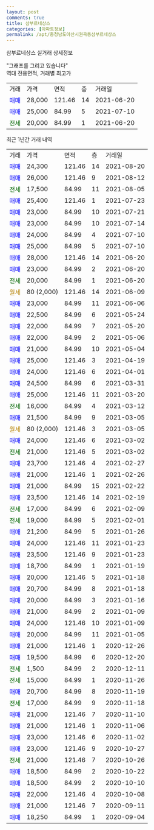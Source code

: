 ```yaml
---
layout: post
comments: true
title: 삼부르네상스
categories: [아파트정보]
permalink: /apt/충청남도아산시권곡동삼부르네상스
---
```


삼부르네상스 실거래 상세정보

<script type="text/javascript">
  google.charts.load('current', {'packages':['line', 'corechart']});
  google.charts.setOnLoadCallback(drawChart);

  function drawChart() {
    var data = new google.visualization.DataTable();
    data.addColumn('date', '거래일');
    data.addColumn('number', "매매");
    data.addColumn('number', "전세");
    data.addColumn('number', "전매");

    data.addRows([[new Date(Date.parse("2021-08-20")), 24300, null, null], [new Date(Date.parse("2021-08-12")), 26000, null, null], [new Date(Date.parse("2021-08-05")), null, 17500, null], [new Date(Date.parse("2021-07-23")), 25400, null, null], [new Date(Date.parse("2021-07-21")), 23000, null, null], [new Date(Date.parse("2021-07-14")), 23000, null, null], [new Date(Date.parse("2021-07-10")), 24000, null, null], [new Date(Date.parse("2021-07-10")), 25000, null, null], [new Date(Date.parse("2021-06-20")), 28000, null, null], [new Date(Date.parse("2021-06-20")), 23000, null, null], [new Date(Date.parse("2021-06-20")), null, 20000, null], [new Date(Date.parse("2021-06-09")), null, null, null], [new Date(Date.parse("2021-06-06")), 23000, null, null], [new Date(Date.parse("2021-05-24")), 22500, null, null], [new Date(Date.parse("2021-05-20")), 22000, null, null], [new Date(Date.parse("2021-05-06")), 22000, null, null], [new Date(Date.parse("2021-05-04")), 21000, null, null], [new Date(Date.parse("2021-04-19")), 25000, null, null], [new Date(Date.parse("2021-04-01")), 24000, null, null], [new Date(Date.parse("2021-03-31")), 24500, null, null], [new Date(Date.parse("2021-03-20")), 25000, null, null], [new Date(Date.parse("2021-03-12")), null, 16000, null], [new Date(Date.parse("2021-03-05")), 21500, null, null], [new Date(Date.parse("2021-03-05")), null, null, null], [new Date(Date.parse("2021-03-02")), 24000, null, null], [new Date(Date.parse("2021-03-02")), null, 21000, null], [new Date(Date.parse("2021-02-27")), 23700, null, null], [new Date(Date.parse("2021-02-26")), 21000, null, null], [new Date(Date.parse("2021-02-22")), 21000, null, null], [new Date(Date.parse("2021-02-19")), 23500, null, null], [new Date(Date.parse("2021-02-09")), null, 17000, null], [new Date(Date.parse("2021-02-01")), null, 19000, null], [new Date(Date.parse("2021-01-26")), 21200, null, null], [new Date(Date.parse("2021-01-23")), 24000, null, null], [new Date(Date.parse("2021-01-23")), 23500, null, null], [new Date(Date.parse("2021-01-19")), 18700, null, null], [new Date(Date.parse("2021-01-18")), 20000, null, null], [new Date(Date.parse("2021-01-18")), 20700, null, null], [new Date(Date.parse("2021-01-16")), 20000, null, null], [new Date(Date.parse("2021-01-09")), 21000, null, null], [new Date(Date.parse("2021-01-09")), 24000, null, null], [new Date(Date.parse("2021-01-05")), 20000, null, null], [new Date(Date.parse("2020-12-26")), 21000, null, null], [new Date(Date.parse("2020-12-20")), 19500, null, null], [new Date(Date.parse("2020-12-11")), null, 1500, null], [new Date(Date.parse("2020-11-26")), null, 15000, null], [new Date(Date.parse("2020-11-19")), 20700, null, null], [new Date(Date.parse("2020-11-18")), null, 17000, null], [new Date(Date.parse("2020-11-10")), 21000, null, null], [new Date(Date.parse("2020-11-06")), 21000, null, null], [new Date(Date.parse("2020-11-02")), 23000, null, null], [new Date(Date.parse("2020-10-27")), 23000, null, null], [new Date(Date.parse("2020-10-26")), null, 21000, null], [new Date(Date.parse("2020-10-22")), 18500, null, null], [new Date(Date.parse("2020-10-10")), 18500, null, null], [new Date(Date.parse("2020-10-08")), 22000, null, null], [new Date(Date.parse("2020-09-11")), 21000, null, null], [new Date(Date.parse("2020-09-04")), 18250, null, null]]);

    var options = {
      hAxis: {
        format: 'yyyy/MM/dd'
      },    
      lineWidth: 0,
      pointsVisible: true,    
      title: '최근 1년간 유형별 실거래가 분포',
      legend: { position: 'bottom' }
    };

    var formatter = new google.visualization.NumberFormat({pattern:'###,###'} );
    formatter.format(data, 1);
    formatter.format(data, 2);
    
    setTimeout(function() {
        var chart = new google.visualization.LineChart(document.getElementById('columnchart_material'));
        chart.draw(data, (options));
        document.getElementById('loading').style.display = 'none';
    }, 1000);
  }
</script>


<div id="loading" style="z-index:20; display: block; margin-left: 0px">"그래프를 그리고 있습니다"</div>
<div id="columnchart_material" style="width: 95%; margin-left: 0px; display: block"></div>
<!-- contents start -->
역대 전용면적, 거래별 최고가
<table class="sortable">
    <tr>
      <td>거래</td>
      <td>가격</td>
      <td>면적</td>
      <td>층</td>
      <td>거래일</td>
    </tr>
        <tr>
          <td><a style="color: blue">매매</a></td>
          <td>28,000</td>
          <td>121.46</td>
          <td>14</td>
          <td>2021-06-20</td>
        </tr>            <tr>
          <td><a style="color: blue">매매</a></td>
          <td>25,000</td>
          <td>84.99</td>
          <td>5</td>
          <td>2021-07-10</td>
        </tr>        
        <tr>
              <td><a style="color: darkgreen">전세</a></td>
              <td>20,000</td>
              <td>84.99</td>
              <td>1</td>
              <td>2021-06-20</td>
            </tr>        
    
</table>

최근 1년간 거래 내역

<table class="sortable">
    <tr>
      <td>거래</td>
      <td>가격</td>
      <td>면적</td>
      <td>층</td>
      <td>거래일</td>
    </tr>
    <tr>
      <td><a style="color: blue">매매</a></td>
      <td>24,300</td>
      <td>121.46</td>
      <td>14</td>
      <td>2021-08-20</td>
    </tr>          <tr>
      <td><a style="color: blue">매매</a></td>
      <td>26,000</td>
      <td>121.46</td>
      <td>9</td>
      <td>2021-08-12</td>
    </tr>          <tr>
      <td><a style="color: darkgreen">전세</a></td>
      <td>17,500</td>
      <td>84.99</td>
      <td>11</td>
      <td>2021-08-05</td>
    </tr>          <tr>
      <td><a style="color: blue">매매</a></td>
      <td>25,400</td>
      <td>121.46</td>
      <td>1</td>
      <td>2021-07-23</td>
    </tr>          <tr>
      <td><a style="color: blue">매매</a></td>
      <td>23,000</td>
      <td>84.99</td>
      <td>10</td>
      <td>2021-07-21</td>
    </tr>          <tr>
      <td><a style="color: blue">매매</a></td>
      <td>23,000</td>
      <td>84.99</td>
      <td>10</td>
      <td>2021-07-14</td>
    </tr>          <tr>
      <td><a style="color: blue">매매</a></td>
      <td>24,000</td>
      <td>84.99</td>
      <td>4</td>
      <td>2021-07-10</td>
    </tr>          <tr>
      <td><a style="color: blue">매매</a></td>
      <td>25,000</td>
      <td>84.99</td>
      <td>5</td>
      <td>2021-07-10</td>
    </tr>          <tr>
      <td><a style="color: blue">매매</a></td>
      <td>28,000</td>
      <td>121.46</td>
      <td>14</td>
      <td>2021-06-20</td>
    </tr>          <tr>
      <td><a style="color: blue">매매</a></td>
      <td>23,000</td>
      <td>84.99</td>
      <td>2</td>
      <td>2021-06-20</td>
    </tr>          <tr>
      <td><a style="color: darkgreen">전세</a></td>
      <td>20,000</td>
      <td>84.99</td>
      <td>1</td>
      <td>2021-06-20</td>
    </tr>          <tr>
      <td><a style="color: darkgoldenrod">월세</a></td>
      <td>80 (2,000)</td>
      <td>121.46</td>
      <td>14</td>
      <td>2021-06-09</td>
    </tr>          <tr>
      <td><a style="color: blue">매매</a></td>
      <td>23,000</td>
      <td>84.99</td>
      <td>11</td>
      <td>2021-06-06</td>
    </tr>          <tr>
      <td><a style="color: blue">매매</a></td>
      <td>22,500</td>
      <td>84.99</td>
      <td>6</td>
      <td>2021-05-24</td>
    </tr>          <tr>
      <td><a style="color: blue">매매</a></td>
      <td>22,000</td>
      <td>84.99</td>
      <td>7</td>
      <td>2021-05-20</td>
    </tr>          <tr>
      <td><a style="color: blue">매매</a></td>
      <td>22,000</td>
      <td>84.99</td>
      <td>2</td>
      <td>2021-05-06</td>
    </tr>          <tr>
      <td><a style="color: blue">매매</a></td>
      <td>21,000</td>
      <td>84.99</td>
      <td>10</td>
      <td>2021-05-04</td>
    </tr>          <tr>
      <td><a style="color: blue">매매</a></td>
      <td>25,000</td>
      <td>121.46</td>
      <td>3</td>
      <td>2021-04-19</td>
    </tr>          <tr>
      <td><a style="color: blue">매매</a></td>
      <td>24,000</td>
      <td>121.46</td>
      <td>6</td>
      <td>2021-04-01</td>
    </tr>          <tr>
      <td><a style="color: blue">매매</a></td>
      <td>24,500</td>
      <td>84.99</td>
      <td>6</td>
      <td>2021-03-31</td>
    </tr>          <tr>
      <td><a style="color: blue">매매</a></td>
      <td>25,000</td>
      <td>121.46</td>
      <td>11</td>
      <td>2021-03-20</td>
    </tr>          <tr>
      <td><a style="color: darkgreen">전세</a></td>
      <td>16,000</td>
      <td>84.99</td>
      <td>4</td>
      <td>2021-03-12</td>
    </tr>          <tr>
      <td><a style="color: blue">매매</a></td>
      <td>21,500</td>
      <td>84.99</td>
      <td>9</td>
      <td>2021-03-05</td>
    </tr>          <tr>
      <td><a style="color: darkgoldenrod">월세</a></td>
      <td>80 (2,000)</td>
      <td>121.46</td>
      <td>3</td>
      <td>2021-03-05</td>
    </tr>          <tr>
      <td><a style="color: blue">매매</a></td>
      <td>24,000</td>
      <td>121.46</td>
      <td>6</td>
      <td>2021-03-02</td>
    </tr>          <tr>
      <td><a style="color: darkgreen">전세</a></td>
      <td>21,000</td>
      <td>121.46</td>
      <td>5</td>
      <td>2021-03-02</td>
    </tr>          <tr>
      <td><a style="color: blue">매매</a></td>
      <td>23,700</td>
      <td>121.46</td>
      <td>4</td>
      <td>2021-02-27</td>
    </tr>          <tr>
      <td><a style="color: blue">매매</a></td>
      <td>21,000</td>
      <td>121.46</td>
      <td>1</td>
      <td>2021-02-26</td>
    </tr>          <tr>
      <td><a style="color: blue">매매</a></td>
      <td>21,000</td>
      <td>84.99</td>
      <td>15</td>
      <td>2021-02-22</td>
    </tr>          <tr>
      <td><a style="color: blue">매매</a></td>
      <td>23,500</td>
      <td>121.46</td>
      <td>14</td>
      <td>2021-02-19</td>
    </tr>          <tr>
      <td><a style="color: darkgreen">전세</a></td>
      <td>17,000</td>
      <td>84.99</td>
      <td>6</td>
      <td>2021-02-09</td>
    </tr>          <tr>
      <td><a style="color: darkgreen">전세</a></td>
      <td>19,000</td>
      <td>84.99</td>
      <td>5</td>
      <td>2021-02-01</td>
    </tr>          <tr>
      <td><a style="color: blue">매매</a></td>
      <td>21,200</td>
      <td>84.99</td>
      <td>5</td>
      <td>2021-01-26</td>
    </tr>          <tr>
      <td><a style="color: blue">매매</a></td>
      <td>24,000</td>
      <td>121.46</td>
      <td>11</td>
      <td>2021-01-23</td>
    </tr>          <tr>
      <td><a style="color: blue">매매</a></td>
      <td>23,500</td>
      <td>121.46</td>
      <td>9</td>
      <td>2021-01-23</td>
    </tr>          <tr>
      <td><a style="color: blue">매매</a></td>
      <td>18,700</td>
      <td>84.99</td>
      <td>1</td>
      <td>2021-01-19</td>
    </tr>          <tr>
      <td><a style="color: blue">매매</a></td>
      <td>20,000</td>
      <td>121.46</td>
      <td>5</td>
      <td>2021-01-18</td>
    </tr>          <tr>
      <td><a style="color: blue">매매</a></td>
      <td>20,700</td>
      <td>84.99</td>
      <td>8</td>
      <td>2021-01-18</td>
    </tr>          <tr>
      <td><a style="color: blue">매매</a></td>
      <td>20,000</td>
      <td>84.99</td>
      <td>3</td>
      <td>2021-01-16</td>
    </tr>          <tr>
      <td><a style="color: blue">매매</a></td>
      <td>21,000</td>
      <td>84.99</td>
      <td>2</td>
      <td>2021-01-09</td>
    </tr>          <tr>
      <td><a style="color: blue">매매</a></td>
      <td>24,000</td>
      <td>121.46</td>
      <td>10</td>
      <td>2021-01-09</td>
    </tr>          <tr>
      <td><a style="color: blue">매매</a></td>
      <td>20,000</td>
      <td>84.99</td>
      <td>11</td>
      <td>2021-01-05</td>
    </tr>          <tr>
      <td><a style="color: blue">매매</a></td>
      <td>21,000</td>
      <td>121.46</td>
      <td>1</td>
      <td>2020-12-26</td>
    </tr>          <tr>
      <td><a style="color: blue">매매</a></td>
      <td>19,500</td>
      <td>84.99</td>
      <td>6</td>
      <td>2020-12-20</td>
    </tr>          <tr>
      <td><a style="color: darkgreen">전세</a></td>
      <td>1,500</td>
      <td>84.99</td>
      <td>2</td>
      <td>2020-12-11</td>
    </tr>          <tr>
      <td><a style="color: darkgreen">전세</a></td>
      <td>15,000</td>
      <td>84.99</td>
      <td>1</td>
      <td>2020-11-26</td>
    </tr>          <tr>
      <td><a style="color: blue">매매</a></td>
      <td>20,700</td>
      <td>84.99</td>
      <td>8</td>
      <td>2020-11-19</td>
    </tr>          <tr>
      <td><a style="color: darkgreen">전세</a></td>
      <td>17,000</td>
      <td>84.99</td>
      <td>9</td>
      <td>2020-11-18</td>
    </tr>          <tr>
      <td><a style="color: blue">매매</a></td>
      <td>21,000</td>
      <td>121.46</td>
      <td>7</td>
      <td>2020-11-10</td>
    </tr>          <tr>
      <td><a style="color: blue">매매</a></td>
      <td>21,000</td>
      <td>121.46</td>
      <td>1</td>
      <td>2020-11-06</td>
    </tr>          <tr>
      <td><a style="color: blue">매매</a></td>
      <td>23,000</td>
      <td>121.46</td>
      <td>6</td>
      <td>2020-11-02</td>
    </tr>          <tr>
      <td><a style="color: blue">매매</a></td>
      <td>23,000</td>
      <td>121.46</td>
      <td>9</td>
      <td>2020-10-27</td>
    </tr>          <tr>
      <td><a style="color: darkgreen">전세</a></td>
      <td>21,000</td>
      <td>121.46</td>
      <td>7</td>
      <td>2020-10-26</td>
    </tr>          <tr>
      <td><a style="color: blue">매매</a></td>
      <td>18,500</td>
      <td>84.99</td>
      <td>2</td>
      <td>2020-10-22</td>
    </tr>          <tr>
      <td><a style="color: blue">매매</a></td>
      <td>18,500</td>
      <td>84.99</td>
      <td>2</td>
      <td>2020-10-10</td>
    </tr>          <tr>
      <td><a style="color: blue">매매</a></td>
      <td>22,000</td>
      <td>121.46</td>
      <td>4</td>
      <td>2020-10-08</td>
    </tr>          <tr>
      <td><a style="color: blue">매매</a></td>
      <td>21,000</td>
      <td>121.46</td>
      <td>7</td>
      <td>2020-09-11</td>
    </tr>          <tr>
      <td><a style="color: blue">매매</a></td>
      <td>18,250</td>
      <td>84.99</td>
      <td>1</td>
      <td>2020-09-04</td>
    </tr>      </table>
<!-- contents end -->    

